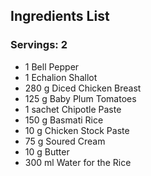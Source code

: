 ## Ingredients List

### Servings: 2

- 1 Bell Pepper
- 1 Echalion Shallot
- 280 g Diced Chicken Breast
- 125 g Baby Plum Tomatoes
- 1 sachet Chipotle Paste
- 150 g Basmati Rice
- 10 g Chicken Stock Paste
- 75 g Soured Cream
- 10 g Butter
- 300 ml Water for the Rice